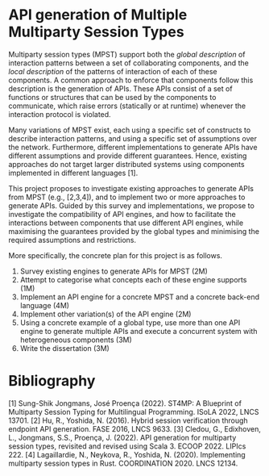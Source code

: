 API generation of Multiple Multiparty Session Types
====================

Multiparty session types (MPST) support both the *global description* of interaction patterns between a set of collaborating components, and the *local description* of the patterns of interaction of each of these components. A common approach to enforce that components follow this description is the generation of APIs. These APIs consist of a set of functions or structures that can be used by the components to communicate, which raise errors (statically or at runtime) whenever the interaction protocol is violated.

Many variations of MPST exist, each using a specific set of constructs to describe interaction patterns, and using a specific set of assumptions over the network. Furthermore, different implementations to generate APIs have different assumptions and provide different guarantees. Hence, existing approaches do not target larger distributed systems using components implemented in different languages [1].

This project proposes to investigate existing approaches to generate APIs from MPST (e.g., [2,3,4]), and to implement two or more approaches to generate APIs. Guided by this survey and implementations, we propose to investigate the compatibility of API engines, and how to facilitate the interactions between components that use different API engines, while maximising the guarantees provided by the global types and minimising the required assumptions and restrictions.

More specifically, the concrete plan for this project is as follows.

 1. Survey existing engines to generate APIs for MPST (2M)
 2. Attempt to categorise what concepts each of these engine supports (1M)
 2. Implement an API engine for a concrete MPST and a concrete back-end language (4M)
 3. Implement other variation(s) of the API engine (2M)
 4. Using a concrete example of a global type, use more than one API engine to generate multiple APIs and execute a concurrent system with heterogeneous components (3M)
 5. Write the dissertation (3M)
 

# Bibliography
[1] Sung-Shik Jongmans, José Proença (2022). ST4MP: A Blueprint of Multiparty Session Typing for Multilingual Programming. ISoLA 2022, LNCS 13701.
[2] Hu, R., Yoshida, N. (2016). Hybrid session verification through endpoint API generation. FASE 2016, LNCS 9633.
[3] Cledou, G., Edixhoven, L., Jongmans, S.S., Proença, J. (2022). API generation for multiparty session types, revisited and revised using Scala 3. ECOOP 2022. LIPIcs 222.
[4] Lagaillardie, N., Neykova, R., Yoshida, N. (2020). Implementing multiparty session types in Rust. COORDINATION 2020. LNCS 12134.